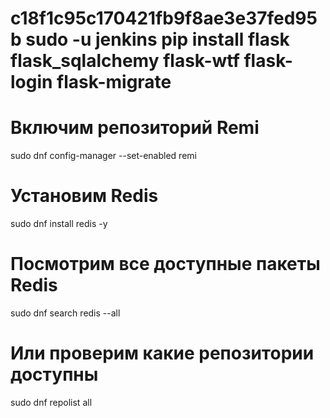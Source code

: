 
c18f1c95c170421fb9f8ae3e37fed95b
sudo -u jenkins pip install flask flask_sqlalchemy flask-wtf flask-login flask-migrate
===
# Включим репозиторий Remi
sudo dnf config-manager --set-enabled remi

# Установим Redis
sudo dnf install redis -y

# Посмотрим все доступные пакеты Redis
sudo dnf search redis --all

# Или проверим какие репозитории доступны
sudo dnf repolist all
